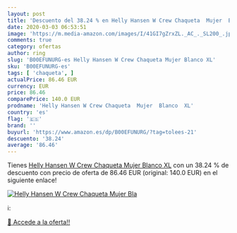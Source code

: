 ```yaml
---
layout: post
title: 'Descuento del 38.24 % en Helly Hansen W Crew Chaqueta  Mujer  Bla'
date: 2020-03-03 06:53:51
image: 'https://m.media-amazon.com/images/I/41GI7gZrxZL._AC_._SL200_.jpg'
comments: true
category: ofertas
author: ring
slug: 'B00EFUNURG-es Helly Hansen W Crew Chaqueta Mujer Blanco XL'
sku: 'B00EFUNURG-es'
tags: [ 'chaqueta', ]
actualPrice: 86.46 EUR
currency: EUR
price: 86.46
comparePrice: 140.0 EUR
prodname: 'Helly Hansen W Crew Chaqueta  Mujer  Blanco  XL'
country: 'es'
flag: '🇪🇸'
brand: ''
buyurl: 'https://www.amazon.es/dp/B00EFUNURG/?tag=tolees-21'
descuento: '38.24'
average: '86.46'
---
```


Tienes [Helly Hansen W Crew Chaqueta  Mujer  Blanco  XL](https://www.amazon.es/dp/B00EFUNURG/?tag=tolees-21) con un 38.24 % de descuento con precio de oferta de 86.46 EUR (original: 140.0 EUR) en el siguiente enlace!

[![Helly Hansen W Crew Chaqueta  Mujer  Bla](https://m.media-amazon.com/images/I/41GI7gZrxZL._AC_._SL200_.jpg)](https://www.amazon.es/dp/B00EFUNURG/?tag=tolees-21)

ℹ️:


[🛒 Accede a la oferta!!](https://www.amazon.es/dp/B00EFUNURG/?tag=tolees-21)
